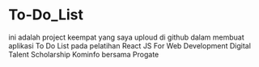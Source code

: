 # To-Do_List
ini adalah project keempat yang saya uploud di github dalam membuat aplikasi To Do List 
pada pelatihan React JS For Web Development Digital Talent Scholarship Kominfo bersama Progate
